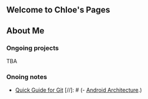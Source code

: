 ## Welcome to Chloe's Pages

## About Me

### Ongoing projects
TBA

### Onoing notes
- [Quick Guide for Git](https://chloeliao.github.io/quick-guide-for-git/)
[//]: # (- [Android Architecture](https://chloeliao.github.io/android-achitecture/).)